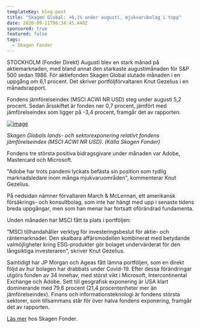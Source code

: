 ```yaml
---
templateKey: blog-post
title: "Skagen Global: +6,1% under augusti, mjukvarubolag i topp"
date: 2020-09-11T06:34:45.440Z
sponsored: true
featured: false
tags:
  - Skagen Fonder
---
```

<!--StartFragment-->

STOCKHOLM (Fonder Direkt) Augusti blev en stark månad på aktiemarknaden, med bland annat den starkaste augustimånaden för S&P 500 sedan 1986. För aktiefonden Skagen Global slutade månaden i en uppgång om 6,1 procent. Det skriver portföljförvaltaren Knut Gezelius i en månadsrapport.

Fondens jämförelseindex (MSCI ACWI NR USD) steg under augusti 5,2 procent. Sedan årsskiftet är fonden ner 0,7 procent, jämfört med jämförelseindex som ligger på -3,4 procent, framgår det av rapporten.

[![image](https://i.direkt.se/200911/588949201.png)](https://i.direkt.se/200911/588949201.png)

*Skagen Globals lands- och sektorexponering relativt fondens jämförelseindex (MSCI ACWI NR USD). (Källa Skagen Fonder)*

Fondens tre största positiva bidragsgivare under månaden var Adobe, Mastercard och Microsoft.

"Adobe har trots pandemi lyckats befästa sin position som tydlig marknadsledare inom många mjukvaruområden", kommenterar Knut Gezelius.

På nedsidan nämner förvaltaren March & McLennan, ett amerikansk försäkrings- och konsultbolag, som inte har hängt med upp i senaste tidens breda uppgångar, men som han menar har fortsatt oförändrad fundamenta.

Unden månaden har MSCI fått ta plats i portföljen:

"MSCI tillhandahåller verktyg för investeringsbeslut för aktie- och räntemarknader. Den skalbara affärsmodellen kombinerat med betydande valmöjligheter kring ESG-produkter gör bolaget undervärderat för den långsiktiga investeraren", skriver Knut Gezelius.

Samtidigt har JP Morgan och Ageas fått lämna portföljen, som en direkt följd av hur bolagen har drabbats under Covid-19. Efter dessa förändringar utgörs fonden av 34 innehav, med störst vikt i Microsoft, Intercontinental Exchange och Adobe. Sett till geografisk exponering är USA klart dominerande med 79,6 procent (21,4 procentenheter mer än jämförelseindex). Finans och informationsteknologi är fondens största sektorer, som tillsammans står för över halva fondens exponering, framgår det av rapporten.

[Läs mer](https://www.skagenfonder.se/globalassets/pdfs/status-reports/sweden/skagen-global-a/2020/20200831_skagen-global-a-augusti.pdf) hos Skagen Fonder.

<!--EndFragment-->